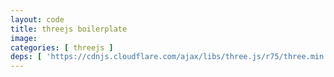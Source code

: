```yaml
---
layout: code
title: threejs boilerplate
image: 
categories: [ threejs ]
deps: [ 'https://cdnjs.cloudflare.com/ajax/libs/three.js/r75/three.min.js' ]
---
```

<style>
</style>

<div id="render"></div>

<script>
    // documentation <a href="http://threejs.org/docs/index.html">http://threejs.org/docs/index.html</a>
    window.addEventListener('load', function(){
        var width = 1200, height = 400;
        var scene = new THREE.Scene();
        var camera = new THREE.PerspectiveCamera( 75, width / height, 0.1, 1000 );

        var renderer = new THREE.WebGLRenderer();
        renderer.setSize( width, height );
        document.getElementById('render').appendChild( renderer.domElement );

        var geometry = new THREE.BoxGeometry( 1, 1, 1 );
        var material = new THREE.MeshBasicMaterial( { color: 0x00ff00 } );
        var cube = new THREE.Mesh( geometry, material );
        scene.add( cube );

        camera.position.z = 5;

        function render() {
            requestAnimationFrame( render );
            
            cube.rotation.x += 0.01;
            cube.rotation.y += 0.05;

            renderer.render( scene, camera );
        }
        render();
    });
</script>
